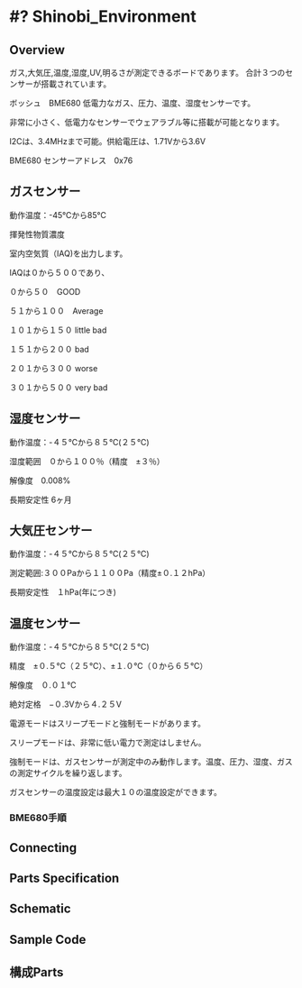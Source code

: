 # #? Shinobi_Environment

## Overview

ガス,大気圧,温度,湿度,UV,明るさが測定できるボードであります。
合計３つのセンサーが搭載されています。

ボッシュ　BME680
低電力なガス、圧力、温度、湿度センサーです。

非常に小さく、低電力なセンサーでウェアラブル等に搭載が可能となります。

I2Cは、3.4MHzまで可能。供給電圧は、1.71Vから3.6V

BME680 センサーアドレス　0x76

## ガスセンサー

動作温度：-45℃から85℃

揮発性物質濃度

室内空気質（IAQ)を出力します。

IAQは０から５００であり、

０から５０　GOOD

５１から１００　Average

１０１から１５０ little bad

１５１から２００ bad

２０１から３００ worse

３０１から５００ very bad

## 湿度センサー

動作温度：-４５℃から８５℃(２５℃)

湿度範囲　０から１００％（精度　±３％）

解像度　0.008%

長期安定性 6ヶ月

## 大気圧センサー

動作温度：-４５℃から８５℃(２５℃)

測定範囲:３００Paから１１００Pa（精度±０.１２hPa）

長期安定性　１hPa(年につき)

## 温度センサー

動作温度：-４５℃から８５℃(２５℃)

精度　±０.５℃（２５℃）、±１.０℃（０から６５℃）

解像度　０.０１℃

絶対定格　−０.3Vから４.２５V

電源モードはスリープモードと強制モードがあります。

スリープモードは、非常に低い電力で測定はしません。

強制モードは、ガスセンサーが測定中のみ動作します。温度、圧力、湿度、ガス　の測定サイクルを繰り返します。

ガスセンサーの温度設定は最大１０の温度設定ができます。

### BME680手順










## Connecting

## Parts Specification

## Schematic

## Sample Code

## 構成Parts
